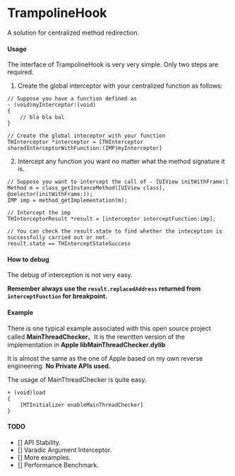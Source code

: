 # TrampolineHook
A solution for centralized method redirection. 



#### Usage

The interface of TrampolineHook is very very simple. Only two steps are required.

1. Create the global interceptor with your centralized function as follows:

```
// Suppose you have a function defined as
- (void)myInterceptor:(void)
{
    // bla bla bal
}

// Create the global inteceptor with your function
THInterceptor *interceptor = [THInterceptor sharedInterceptorWithFunction:(IMP)myInterceptor]

```

2. Intercept any function you want no matter what the method signature it is.

``` 
// Suppose you want to intercept the call of - [UIView initWithFrame:]
Method m = class_getInstanceMethod([UIView class], @selector(initWithFrame:));
IMP imp = method_getImplementation(m);

// Intercept the imp
THInterceptorResult *result = [interceptor interceptFunction:imp];

// You can check the result.state to find whether the inteception is successfully carried out or not.
result.state == THInterceptStateSuccess
```




#### How to debug

The debug of interception is not very easy. 

**Remember always use the `result.replacedAddress` returned from `interceptFunction` for breakpoint.**



#### Example
There is one typical example associated with this open source project called **MainThreadChecker**。It is the rewritten version of the implementation in **Apple libMainThreadChecker.dylib**

It is almost the same as the one of Apple based on my own reverse engineering. **No Private APIs used.** 

The usage of MainThreadChecker is quite easy.

```
+ (void)load 
{
    [MTInitializer enableMainThreadChecker]
}
```



#### TODO
- [] API Stability.
- [] Varadic Argument Interceptor.
- [] More examples.
- [] Performance Benchmark.
